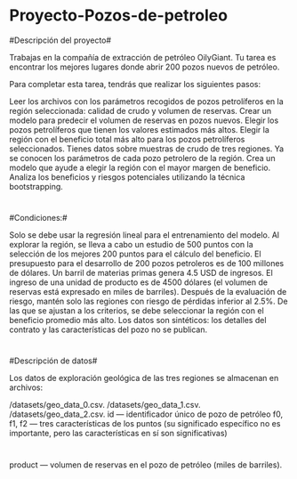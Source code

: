 # Proyecto-Pozos-de-petroleo

#Descripción del proyecto#

Trabajas en la compañía de extracción de petróleo OilyGiant. Tu tarea es encontrar los mejores lugares donde abrir 200 pozos nuevos de petróleo.

Para completar esta tarea, tendrás que realizar los siguientes pasos:

Leer los archivos con los parámetros recogidos de pozos petrolíferos en la región seleccionada: calidad de crudo y volumen de reservas.
Crear un modelo para predecir el volumen de reservas en pozos nuevos.
Elegir los pozos petrolíferos que tienen los valores estimados más altos.
Elegir la región con el beneficio total más alto para los pozos petrolíferos seleccionados.
Tienes datos sobre muestras de crudo de tres regiones. Ya se conocen los parámetros de cada pozo petrolero de la región. Crea un modelo que ayude a elegir la región con el mayor margen de beneficio. Analiza los beneficios y riesgos potenciales utilizando la técnica bootstrapping.
#

#Condiciones:#

Solo se debe usar la regresión lineal para el entrenamiento del modelo.
Al explorar la región, se lleva a cabo un estudio de 500 puntos con la selección de los mejores 200 puntos para el cálculo del beneficio.
El presupuesto para el desarrollo de 200 pozos petroleros es de 100 millones de dólares.
Un barril de materias primas genera 4.5 USD de ingresos. El ingreso de una unidad de producto es de 4500 dólares (el volumen de reservas está expresado en miles de barriles).
Después de la evaluación de riesgo, mantén solo las regiones con riesgo de pérdidas inferior al 2.5%. De las que se ajustan a los criterios, se debe seleccionar la región con el beneficio promedio más alto.
Los datos son sintéticos: los detalles del contrato y las características del pozo no se publican.
#

#Descripción de datos#

Los datos de exploración geológica de las tres regiones se almacenan en archivos:

/datasets/geo_data_0.csv. 
/datasets/geo_data_1.csv. 
/datasets/geo_data_2.csv. 
id — identificador único de pozo de petróleo
f0, f1, f2 — tres características de los puntos (su significado específico no es importante, pero las características en sí son significativas)
#
product — volumen de reservas en el pozo de petróleo (miles de barriles).
#
